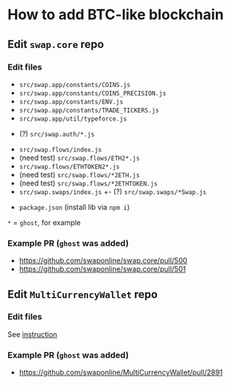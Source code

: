 # How to add BTC-like blockchain


## Edit `swap.core` repo

### Edit files

+ `src/swap.app/constants/COINS.js`
+ `src/swap.app/constants/COINS_PRECISION.js`
+ `src/swap.app/constants/ENV.js`
+ `src/swap.app/constants/TRADE_TICKERS.js`
+ `src/swap.app/util/typeforce.js`
- (?) `src/swap.auth/*.js`
+ `src/swap.flows/index.js`
+ (need test) `src/swap.flows/ETH2*.js`
+ `src/swap.flows/ETHTOKEN2*.js`
+ (need test) `src/swap.flows/*2ETH.js`
+ (need test) `src/swap.flows/*2ETHTOKEN.js`
+ `src/swap.swaps/index.js`
+- (?) `src/swap.swaps/*Swap.js`
- `package.json` (install lib via `npm i`)

`*` = `ghost`, for example

### Example PR (`ghost` was added)

- https://github.com/swaponline/swap.core/pull/500
- https://github.com/swaponline/swap.core/pull/501


## Edit `MultiCurrencyWallet` repo

### Edit files

See [instruction](https://github.com/swaponline/MultiCurrencyWallet/blob/master/ADD_BLOCKCHAIN.md)

### Example PR (`ghost` was added)

- https://github.com/swaponline/MultiCurrencyWallet/pull/2891




